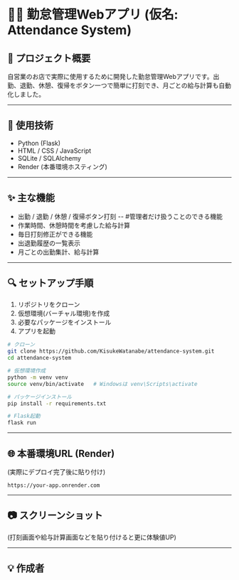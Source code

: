 # 👨‍💼 勤怠管理Webアプリ (仮名: Attendance System)

## 🌟 プロジェクト概要

自営業のお店で実際に使用するために開発した勤怠管理Webアプリです。出勤、退勤、休憩、復帰をボタン一つで簡単に打刻でき、月ごとの給与計算も自動化しました。

---

## 🔧 使用技術

- Python (Flask)
- HTML / CSS / JavaScript
- SQLite / SQLAlchemy
- Render (本番環境ホスティング)

---

## ✨ 主な機能

- 出勤 / 退勤 / 休憩 / 復帰ボタン打刻
--
#管理者だけ扱うことのできる機能
- 作業時間、休憩時間を考慮した給与計算
- 毎日打刻修正ができる機能
- 出退勤履歴の一覧表示
- 月ごとの出勤集計、給与計算

---

## 🔍 セットアップ手順

1. リポジトリをクローン
2. 仮想環境(バーチャル環境)を作成
3. 必要なパッケージをインストール
4. アプリを起動

```bash
# クローン
git clone https://github.com/KisukeWatanabe/attendance-system.git
cd attendance-system

# 仮想環境作成
python -m venv venv
source venv/bin/activate   # Windowsは venv\Scripts\activate

# パッケージインストール
pip install -r requirements.txt

# Flask起動
flask run
```

---

## 🌐 本番環境URL (Render)

(実際にデプロイ完了後に貼り付け)

```
https://your-app.onrender.com
```

---

## 📷 スクリーンショット

(打刻画面や給与計算画面などを貼り付けると更に体験値UP)

---

## 💡 作成者
